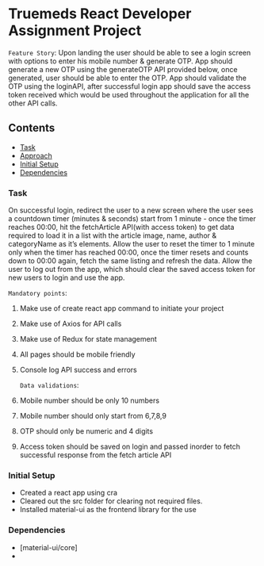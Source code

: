 # Truemeds React Developer Assignment Project

`Feature Story`: Upon landing the user should be able to see a login screen with options to enter his
mobile number & generate OTP. App should generate a new OTP using the generateOTP API
provided below, once generated, user should be able to enter the OTP. App should validate the OTP
using the loginAPI, after successful login app should save the access token received which would be
used throughout the application for all the other API calls.

## Contents

- [Task](#task)
- [Approach](#approach)
- [Initial Setup](#initial-setup)
- [Dependencies](#dependencies)

### Task

On successful login, redirect the user to a new screen where the user sees a countdown timer
(minutes & seconds) start from 1 minute - once the timer reaches 00:00, hit the fetchArticle API(with
access token) to get data required to load it in a list with the article image, name, author &
categoryName as it’s elements. Allow the user to reset the timer to 1 minute only when the timer has
reached 00:00, once the timer resets and counts down to 00:00 again, fetch the same listing and
refresh the data.
Allow the user to log out from the app, which should clear the saved access token for new users to
login and use the app.

`Mandatory points`:

1. Make use of create react app command to initiate your project
2. Make use of Axios for API calls
3. Make use of Redux for state management
4. All pages should be mobile friendly
5. Console log API success and errors

   `Data validations`:
6. Mobile number should be only 10 numbers
7. Mobile number should only start from 6,7,8,9
8. OTP should only be numeric and 4 digits
9. Access token should be saved on login and passed inorder to fetch successful response from
the fetch article API

### Initial Setup
- Created a react app using cra
- Cleared out the src folder for clearing not required files.
- Installed material-ui as the frontend library for the use


### Dependencies
- [material-ui/core]
- 